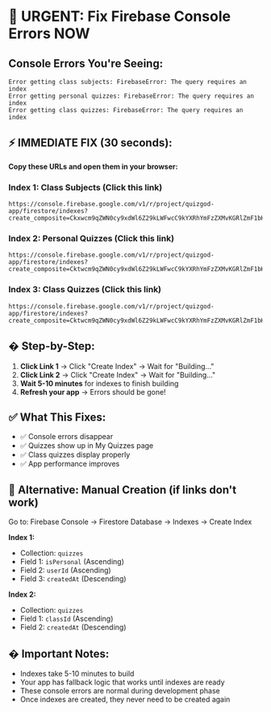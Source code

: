 # 🚨 URGENT: Fix Firebase Console Errors NOW

## Console Errors You're Seeing:
```
Error getting class subjects: FirebaseError: The query requires an index
Error getting personal quizzes: FirebaseError: The query requires an index
Error getting class quizzes: FirebaseError: The query requires an index
```

## ⚡ IMMEDIATE FIX (30 seconds):

**Copy these URLs and open them in your browser:**

### Index 1: Class Subjects (Click this link)
```
https://console.firebase.google.com/v1/r/project/quizgod-app/firestore/indexes?create_composite=Ckxwcm9qZWN0cy9xdWl6Z29kLWFwcC9kYXRhYmFzZXMvKGRlZmF1bHQpL2NvbGxlY3Rpb25Hcm91cHMvc3ViamVjdHMvaW5kZXhlcy9fEAEaCwoHY2xhc3NJZBABGg0KCWNyZWF0ZWRBdBACGgwKCF9fbmFtZV9fEAI
```

### Index 2: Personal Quizzes (Click this link)
```
https://console.firebase.google.com/v1/r/project/quizgod-app/firestore/indexes?create_composite=Cktwcm9qZWN0cy9xdWl6Z29kLWFwcC9kYXRhYmFzZXMvKGRlZmF1bHQpL2NvbGxlY3Rpb25Hcm91cHMvcXVpenplcy9pbmRleGVzL18QARoOCgppc1BlcnNvbmFsEAEaCgoGdXNlcklkEAEaDQoJY3JlYXRlZEF0EAIaDAoIX19uYW1lX18QAg
```

### Index 3: Class Quizzes (Click this link)
```
https://console.firebase.google.com/v1/r/project/quizgod-app/firestore/indexes?create_composite=Cktwcm9qZWN0cy9xdWl6Z29kLWFwcC9kYXRhYmFzZXMvKGRlZmF1bHQpL2NvbGxlY3Rpb25Hcm91cHMvcXVpenplcy9pbmRleGVzL18QARoLCgdjbGFzc0lkEAEaDQoJY3JlYXRlZEF0EAIaDAoIX19uYW1lX18QAg
```

## � Step-by-Step:
1. **Click Link 1** → Click "Create Index" → Wait for "Building..."
2. **Click Link 2** → Click "Create Index" → Wait for "Building..."
3. **Wait 5-10 minutes** for indexes to finish building
4. **Refresh your app** → Errors should be gone!

## ✅ What This Fixes:
- ✅ Console errors disappear
- ✅ Quizzes show up in My Quizzes page
- ✅ Class quizzes display properly
- ✅ App performance improves

## 🔧 Alternative: Manual Creation (if links don't work)

Go to: Firebase Console → Firestore Database → Indexes → Create Index

**Index 1:**
- Collection: `quizzes`
- Field 1: `isPersonal` (Ascending)
- Field 2: `userId` (Ascending)  
- Field 3: `createdAt` (Descending)

**Index 2:**
- Collection: `quizzes`
- Field 1: `classId` (Ascending)
- Field 2: `createdAt` (Descending)

## � Important Notes:
- Indexes take 5-10 minutes to build
- Your app has fallback logic that works until indexes are ready
- These console errors are normal during development phase
- Once indexes are created, they never need to be created again